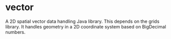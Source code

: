 # vector
A 2D spatial vector data handling Java library. This depends on the grids library. It handles geometry in a 2D coordinate system based on BigDecimal numbers. 
